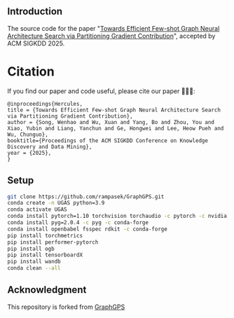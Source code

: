 ## Introduction
The source code for the paper "[Towards Efficient Few-shot Graph Neural Architecture Search via Partitioning Gradient Contribution]()", accepted by ACM SIGKDD 2025.


# Citation
If you find our paper and code useful, please cite our paper  🚀🚀🚀:
```
@inproceedings{Hercules,
title = {Towards Efficient Few-shot Graph Neural Architecture Search via Partitioning Gradient Contribution},
author = {Song, Wenhao and Wu, Xuan and Yang, Bo and Zhou, You and Xiao, Yubin and Liang, Yanchun and Ge, Hongwei and Lee, Heow Pueh and  Wu, Chunguo},
booktitle={Proceedings of the ACM SIGKDD Conference on Knowledge Discovery and Data Mining},
year = {2025},
}
```

## Setup
```bash
git clone https://github.com/rampasek/GraphGPS.git
conda create -n UGAS python=3.9
conda activate UGAS
conda install pytorch=1.10 torchvision torchaudio -c pytorch -c nvidia
conda install pyg=2.0.4 -c pyg -c conda-forge
conda install openbabel fsspec rdkit -c conda-forge
pip install torchmetrics
pip install performer-pytorch
pip install ogb
pip install tensorboardX
pip install wandb
conda clean --all
```

## Acknowledgment
This repository is forked from [GraphGPS](https://github.com/rampasek/GraphGPS)
